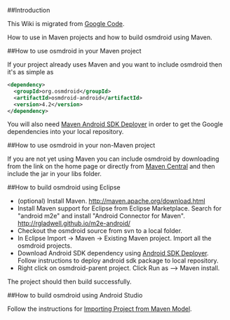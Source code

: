 ##Introduction

This Wiki is migrated from [Google Code](https://code.google.com/p/osmdroid/wiki/HowToMaven).

How to use in Maven projects and how to build osmdroid using Maven.

##How to use osmdroid in your Maven project

If your project already uses Maven and you want to include osmdroid then it's as simple as

```xml
<dependency>
  <groupId>org.osmdroid</groupId>
  <artifactId>osmdroid-android</artifactId>
  <version>4.2</version>
</dependency>
```

You will also need [Maven Android SDK Deployer](https://github.com/mosabua/maven-android-sdk-deployer) in order to get the Google dependencies into your local repository.

##How to use osmdroid in your non-Maven project

If you are not yet using Maven you can include osmdroid by downloading from the link on the home page or directly from [Maven Central](https://oss.sonatype.org/content/groups/public/org/osmdroid/) and then include the jar in your libs folder.


##How to build osmdroid using Eclipse

 * (optional) Install Maven. http://maven.apache.org/download.html
 * Install Maven support for Eclipse from Eclipse Marketplace. Search for "android m2e" and install "Android Connector for Maven". http://rgladwell.github.io/m2e-android/
 * Checkout the osmdroid source from svn to a local folder.
 * In Eclipse Import -> Maven -> Existing Maven project. Import all the osmdroid projects.
 * Download Android SDK dependency using [Android SDK Deployer](https://github.com/mosabua/maven-android-sdk-deployer).  Follow instructions to deploy android sdk package to local repository.
 * Right click on osmdroid-parent project. Click Run as --> Maven install.

The project should then build successfully.

##How to build osmdroid using Android Studio

Follow the instructions for [Importing Project from Maven Model](http://www.jetbrains.com/idea/webhelp/importing-project-from-maven-model.html).